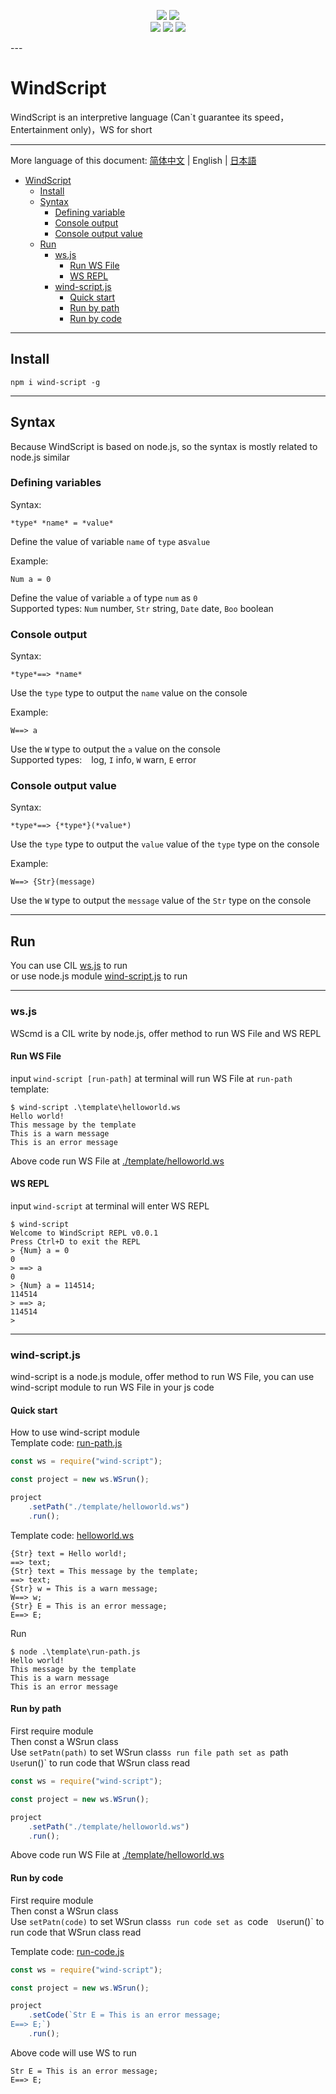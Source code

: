 <div align="center">

[![](https://shields.io/badge/Slouchwind-WindScript-719fe3?logo=github&style=flat)](https://github.com/Slouchwind/WindScript "github") 
[![](https://img.shields.io/npm/v/wind-script.svg?logo=npm&style=flat&color=719fe3)](https://www.npmjs.com/package/wind-script "npm")  
[![](https://img.shields.io/github/stars/Slouchwind/WindScript?color=719fe3)](https://github.com/Slouchwind/WindScript/stargazers "stars") 
[![](https://img.shields.io/github/forks/Slouchwind/WindScript?color=719fe3)](https://github.com/Slouchwind/WindScript/network/members "forks") 
[![](https://img.shields.io/github/repo-size/Slouchwind/WindScript?color=719fe3)](https://github.com/Slouchwind/WindScript "repo size")

</div>
---

# WindScript

WindScript is an interpretive language (Can`t guarantee its speed，Entertainment only)，WS for short

---

More language of this document: [简体中文](./README.md) | English | [日本語](./README_ja.md)  

- [WindScript](#windscript)
    - [Install](#install)
    - [Syntax](#syntax)
        - [Defining variable](#defining-variables)
        - [Console output](#console-output)
        - [Console output value](#console-output-value)
    - [Run](#run)
        - [ws.js](#wsjs)
            - [Run WS File](#run-ws-file)
            - [WS REPL](#ws-repl)
        - [wind-script.js](#wind-scriptjs)
            - [Quick start](#quick-start)
            - [Run by path](#run-by-path)
            - [Run by code](#run-by-code)

---

## Install

```console
npm i wind-script -g
```  

---

## Syntax

Because WindScript is based on node.js, so the syntax is mostly related to node.js similar

### Defining variables

Syntax:
```windscript
*type* *name* = *value*
```
Define the value of variable `name` of `type` as` value `  
  
Example:
```windscript
Num a = 0
```
Define the value of variable `a` of type `num` as `0`  
Supported types: `Num` number, `Str` string, `Date` date, `Boo` boolean

### Console output

Syntax:
```windscript
*type*==> *name*
```
Use the `type` type to output the `name` value on the console  
  
Example:
```windscript
W==> a
```
Use the `W` type to output the `a` value on the console  
Supported types: ` ` log, `I` info, `W` warn, `E` error

### Console output value

Syntax:
```windscript
*type*==> {*type*}(*value*)
```
Use the `type` type to output the `value` value of the `type` type on the console

Example:
```windscript
W==> {Str}(message)
```
Use the `W` type to output the `message` value of the `Str` type on the console

---

## Run

You can use CIL [ws.js](#wsjs) to run  
or use node.js module [wind-script.js](#wind-scriptjs) to run

---

### ws.js

WScmd is a CIL write by node.js, offer method to run WS File and WS REPL

#### Run WS File

input `wind-script [run-path]` at terminal will run WS File at `run-path` 
template: 

```console
$ wind-script .\template\helloworld.ws
Hello world!
This message by the template
This is a warn message      
This is an error message 
```

Above code run WS File at [./template/helloworld.ws](./template/helloworld.ws)

#### WS REPL

input `wind-script` at terminal will enter WS REPL
```console
$ wind-script
Welcome to WindScript REPL v0.0.1
Press Ctrl+D to exit the REPL
> {Num} a = 0
0
> ==> a
0
> {Num} a = 114514;
114514
> ==> a;
114514
>
```

---

### wind-script.js

wind-script is a node.js module, offer method to run WS File, you can use wind-script module to run WS File in your js code

#### Quick start

How to use wind-script module  
Template code: [run-path.js](./template/run-path.js)

```js
const ws = require("wind-script");

const project = new ws.WSrun();

project
    .setPath("./template/helloworld.ws")
    .run();
```

Template code: [helloworld.ws](./template/helloworld.ws)

```windscript
{Str} text = Hello world!;
==> text;
{Str} text = This message by the template;
==> text;
{Str} w = This is a warn message;
W==> w;
{Str} E = This is an error message;
E==> E;
```

Run

```console
$ node .\template\run-path.js
Hello world!
This message by the template
This is a warn message      
This is an error message
```

#### Run by path

First require module  
Then const a WSrun class  
Use `setPatn(path)` to set WSrun class`s run file path set as `path`  
Use `run()` to run code that WSrun class read

```js
const ws = require("wind-script");

const project = new ws.WSrun();

project
    .setPath("./template/helloworld.ws")
    .run();
```

Above code run WS File at [./template/helloworld.ws](./template/helloworld.ws)

#### Run by code

First require module  
Then const a WSrun class  
Use `setPatn(code)` to set WSrun class`s run code set as `code`  
Use `run()` to run code that WSrun class read

Template code: [run-code.js](./template/run-code.js)
```js
const ws = require("wind-script");

const project = new ws.WSrun();

project
    .setCode(`Str E = This is an error message;
E==> E;`)
    .run();
```

Above code will use WS to run

```windscript
Str E = This is an error message;
E==> E;
```